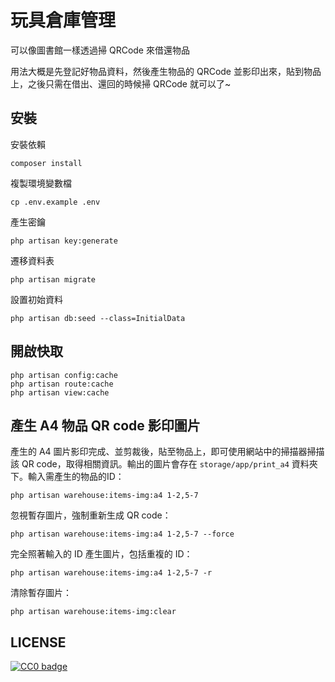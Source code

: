 # 玩具倉庫管理

可以像圖書館一樣透過掃 QRCode 來借還物品

用法大概是先登記好物品資料，然後產生物品的 QRCode 並影印出來，貼到物品上，之後只需在借出、還回的時候掃 QRCode 就可以了~

## 安裝

安裝依賴

```
composer install
```

複製環境變數檔

```
cp .env.example .env
```

產生密鑰

```
php artisan key:generate
```

遷移資料表

```
php artisan migrate
```

設置初始資料

```
php artisan db:seed --class=InitialData
```

## 開啟快取

```
php artisan config:cache
php artisan route:cache
php artisan view:cache
```

## 產生 A4 物品 QR code 影印圖片

產生的 A4 圖片影印完成、並剪裁後，貼至物品上，即可使用網站中的掃描器掃描該 QR code，取得相關資訊。輸出的圖片會存在 `storage/app/print_a4` 資料夾下。輸入需產生的物品的ID：

```
php artisan warehouse:items-img:a4 1-2,5-7
```

忽視暫存圖片，強制重新生成 QR code：

```
php artisan warehouse:items-img:a4 1-2,5-7 --force
```

完全照著輸入的 ID 產生圖片，包括重複的 ID：

```
php artisan warehouse:items-img:a4 1-2,5-7 -r
```

清除暫存圖片：

```
php artisan warehouse:items-img:clear
```

## LICENSE

[![CC0 badge](https://licensebuttons.net/p/zero/1.0/80x15.png)](./LICENSE)
